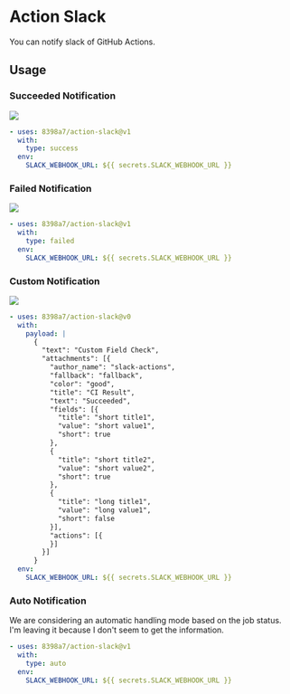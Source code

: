 # Action Slack

You can notify slack of GitHub Actions.

## Usage

### Succeeded Notification

![](https://user-images.githubusercontent.com/8043276/63113235-10a59a00-bfcd-11e9-83be-2dd8662c9ebb.png)

```yaml
- uses: 8398a7/action-slack@v1
  with:
    type: success
  env:
    SLACK_WEBHOOK_URL: ${{ secrets.SLACK_WEBHOOK_URL }}
```

### Failed Notification

![](https://user-images.githubusercontent.com/8043276/63113244-14392100-bfcd-11e9-962b-03a19ba86680.png)

```yaml
- uses: 8398a7/action-slack@v1
  with:
    type: failed
  env:
    SLACK_WEBHOOK_URL: ${{ secrets.SLACK_WEBHOOK_URL }}
```

### Custom Notification

![](https://user-images.githubusercontent.com/8043276/63113021-9f65e700-bfcc-11e9-97cf-9a962c7ce611.png)

```yaml
- uses: 8398a7/action-slack@v0
  with:
    payload: |
      {
        "text": "Custom Field Check",
        "attachments": [{
          "author_name": "slack-actions",
          "fallback": "fallback",
          "color": "good",
          "title": "CI Result",
          "text": "Succeeded",
          "fields": [{
            "title": "short title1",
            "value": "short value1",
            "short": true
          },
          {
            "title": "short title2",
            "value": "short value2",
            "short": true
          },
          {
            "title": "long title1",
            "value": "long value1",
            "short": false
          }],
          "actions": [{
          }]
        }]
      }
  env:
    SLACK_WEBHOOK_URL: ${{ secrets.SLACK_WEBHOOK_URL }}
```

### Auto Notification

We are considering an automatic handling mode based on the job status.  
I'm leaving it because I don't seem to get the information.

```yaml
- uses: 8398a7/action-slack@v1
  with:
    type: auto
  env:
    SLACK_WEBHOOK_URL: ${{ secrets.SLACK_WEBHOOK_URL }}
```
